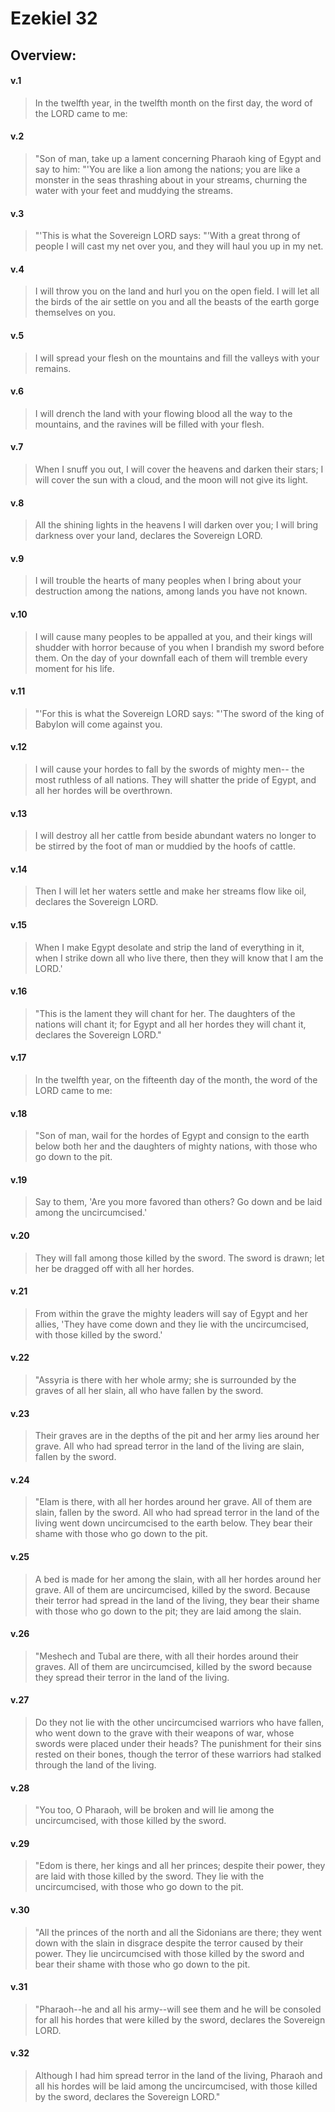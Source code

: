 # Ezekiel 32

## Overview:


#### v.1
>In the twelfth year, in the twelfth month on the first day, the word of the LORD came to me:

#### v.2
>"Son of man, take up a lament concerning Pharaoh king of Egypt and say to him: "'You are like a lion among the nations; you are like a monster in the seas thrashing about in your streams, churning the water with your feet and muddying the streams.

#### v.3
>"'This is what the Sovereign LORD says: "'With a great throng of people I will cast my net over you, and they will haul you up in my net.

#### v.4
>I will throw you on the land and hurl you on the open field. I will let all the birds of the air settle on you and all the beasts of the earth gorge themselves on you.

#### v.5
>I will spread your flesh on the mountains and fill the valleys with your remains.

#### v.6
>I will drench the land with your flowing blood all the way to the mountains, and the ravines will be filled with your flesh.

#### v.7
>When I snuff you out, I will cover the heavens and darken their stars; I will cover the sun with a cloud, and the moon will not give its light.

#### v.8
>All the shining lights in the heavens I will darken over you; I will bring darkness over your land, declares the Sovereign LORD.

#### v.9
>I will trouble the hearts of many peoples when I bring about your destruction among the nations, among lands you have not known.

#### v.10
>I will cause many peoples to be appalled at you, and their kings will shudder with horror because of you when I brandish my sword before them. On the day of your downfall each of them will tremble every moment for his life.

#### v.11
>"'For this is what the Sovereign LORD says: "'The sword of the king of Babylon will come against you.

#### v.12
>I will cause your hordes to fall by the swords of mighty men-- the most ruthless of all nations. They will shatter the pride of Egypt, and all her hordes will be overthrown.

#### v.13
>I will destroy all her cattle from beside abundant waters no longer to be stirred by the foot of man or muddied by the hoofs of cattle.

#### v.14
>Then I will let her waters settle and make her streams flow like oil, declares the Sovereign LORD.

#### v.15
>When I make Egypt desolate and strip the land of everything in it, when I strike down all who live there, then they will know that I am the LORD.'

#### v.16
>"This is the lament they will chant for her. The daughters of the nations will chant it; for Egypt and all her hordes they will chant it, declares the Sovereign LORD."

#### v.17
>In the twelfth year, on the fifteenth day of the month, the word of the LORD came to me:

#### v.18
>"Son of man, wail for the hordes of Egypt and consign to the earth below both her and the daughters of mighty nations, with those who go down to the pit.

#### v.19
>Say to them, 'Are you more favored than others? Go down and be laid among the uncircumcised.'

#### v.20
>They will fall among those killed by the sword. The sword is drawn; let her be dragged off with all her hordes.

#### v.21
>From within the grave the mighty leaders will say of Egypt and her allies, 'They have come down and they lie with the uncircumcised, with those killed by the sword.'

#### v.22
>"Assyria is there with her whole army; she is surrounded by the graves of all her slain, all who have fallen by the sword.

#### v.23
>Their graves are in the depths of the pit and her army lies around her grave. All who had spread terror in the land of the living are slain, fallen by the sword.

#### v.24
>"Elam is there, with all her hordes around her grave. All of them are slain, fallen by the sword. All who had spread terror in the land of the living went down uncircumcised to the earth below. They bear their shame with those who go down to the pit.

#### v.25
>A bed is made for her among the slain, with all her hordes around her grave. All of them are uncircumcised, killed by the sword. Because their terror had spread in the land of the living, they bear their shame with those who go down to the pit; they are laid among the slain.

#### v.26
>"Meshech and Tubal are there, with all their hordes around their graves. All of them are uncircumcised, killed by the sword because they spread their terror in the land of the living.

#### v.27
>Do they not lie with the other uncircumcised warriors who have fallen, who went down to the grave with their weapons of war, whose swords were placed under their heads? The punishment for their sins rested on their bones, though the terror of these warriors had stalked through the land of the living.

#### v.28
>"You too, O Pharaoh, will be broken and will lie among the uncircumcised, with those killed by the sword.

#### v.29
>"Edom is there, her kings and all her princes; despite their power, they are laid with those killed by the sword. They lie with the uncircumcised, with those who go down to the pit.

#### v.30
>"All the princes of the north and all the Sidonians are there; they went down with the slain in disgrace despite the terror caused by their power. They lie uncircumcised with those killed by the sword and bear their shame with those who go down to the pit.

#### v.31
>"Pharaoh--he and all his army--will see them and he will be consoled for all his hordes that were killed by the sword, declares the Sovereign LORD.

#### v.32
>Although I had him spread terror in the land of the living, Pharaoh and all his hordes will be laid among the uncircumcised, with those killed by the sword, declares the Sovereign LORD."


